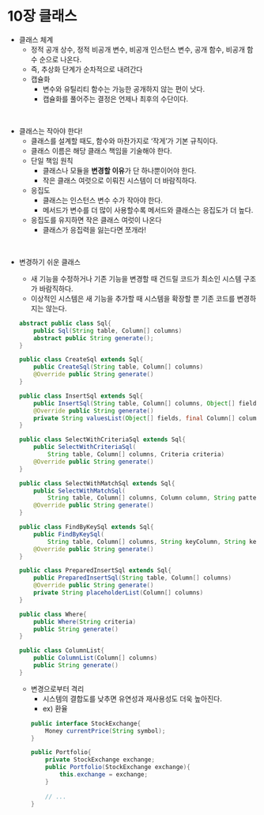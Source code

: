 # 10장 클래스

- 클래스 체계
    - 정적 공개 상수, 정적 비공개 변수, 비공개 인스턴스 변수, 공개 함수, 비공개 함수 순으로 나온다.
    - 즉, 추상화 단계가 순차적으로 내려간다
    - 캡슐화
        - 변수와 유틸리티 함수는 가능한 공개하지 않는 편이 낫다.
        - 캡슐화를 풀어주는 결정은 언제나 최후의 수단이다.

&nbsp;

- 클래스는 작아야 한다!
    - 클래스를 설계할 때도, 함수와 마찬가지로 ‘작게’가 기본 규칙이다.
    - 클래스 이름은 해당 클래스 책임을 기술해야 한다.
    - 단일 책임 원칙
        - 클래스나 모듈을 **변경할 이유**가 단 하나뿐이어야 한다.
        - 작은 클래스 여럿으로 이뤄진 시스템이 더 바람직하다.
    - 응집도
        - 클래스는 인스턴스 변수 수가 작아야 한다.
        - 메서드가 변수를 더 많이 사용할수록 메서드와 클래스는 응집도가 더 높다.
    - 응집도를 유지하면 작은 클래스 여럿이 나온다
        - 클래스가 응집력을 잃는다면 쪼개라!

&nbsp;

- 변경하기 쉬운 클래스
    - 새 기능을 수정하거나 기존 기능을 변경할 때 건드릴 코드가 최소인 시스템 구조가 바람직하다.
    - 이상적인 시스템은 새 기능을 추가할 때 시스템을 확장할 뿐 기존 코드를 변경하지는 않는다.
    
    ```java
    abstract public class Sql{
    	public Sql(String table, Column[] columns)
    	abstract public String generate();
    }
    
    public class CreateSql extends Sql{
    	public CreateSql(String table, Column[] columns)
    	@Override public String generate()
    }
    
    public class InsertSql extends Sql{
    	public InsertSql(String table, Column[] columns, Object[] fields)
    	@Override public String generate()
    	private String valuesList(Object[] fields, final Column[] columns)
    }
    
    public class SelectWithCriteriaSql extends Sql{
    	public SelectWithCriteriaSql(
    		String table, Column[] columns, Criteria criteria)
    	@Override public String generate()
    }
    
    public class SelectWithMatchSql extends Sql{
    	public SelectWithMatchSql(
    		String table, Column[] columns, Column column, String pattern)
    	@Override public String generate()
    }
    
    public class FindByKeySql extends Sql{
    	public FindByKeySql(
    		String table, Column[] columns, String keyColumn, String keyValue)
    	@Override public String generate()
    }
    
    public class PreparedInsertSql extends Sql{
    	public PreparedInsertSql(String table, Column[] columns)
    	@Override public String generate()
    	private String placeholderList(Column[] columns)
    }
    
    public class Where{
    	public Where(String criteria)
    	public String generate()
    }
    
    public class ColumnList{
    	public ColumnList(Column[] columns)
    	public String generate()
    }
    ```
    
    - 변경으로부터 격리
        - 시스템의 결합도를 낮추면 유연성과 재사용성도 더욱 높아진다.
        - ex) 환율
        ```java
        public interface StockExchange{
            Money currentPrice(String symbol);
        }

        public Portfolio{
            private StockExchange exchange;
            public Portfolio(StockExchange exchange){
                this.exchange = exchange;
            }
            
            // ...
        }
        ```